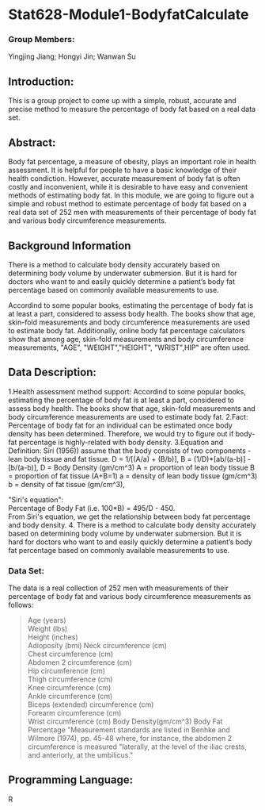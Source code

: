 # Stat628-Module1-BodyfatCalculate
### Group Members: 
Yingjing Jiang; Hongyi Jin; Wanwan Su
## Introduction:
This is a group project to come up with a simple, robust, accurate and precise method to measure the percentage of body fat based on a real data set.

## Abstract:
Body fat percentage, a measure of obesity, plays an important role in health assessment. It is helpful for people to have a basic knowledge of their health condiction. However, accurate measurement of body fat is often costly and inconvenient, while it is desirable to have easy and convenient methods of estimating body fat. 
In this module, we are going to figure out a simple and robust method to estimate percentage of body fat based on a real data set of 252 men with measurements of their percentage of body fat and various body circumference measurements.

## Background Information 

There is a method to calculate body density accurately based on determining body volume by underwater submersion. But it is hard for doctors who want to and easily quickly determine a patient’s body fat percentage based on commonly available measurements to use.

Accordind to some popular books, estimating the percentage of body fat is at least a part, considered to assess body health. The books show that age, skin-fold measurements and body circumference measurements are used to estimate body fat. Additionally, online body fat percentage calculators show that among age, skin-fold measurements and body circumference measurements, "AGE", "WEIGHT","HEIGHT", "WRIST",HIP" are often used.


## Data Description:

1.Health assessment method support: Accordind to some popular books, estimating the percentage of body fat is at least a part, considered to assess body health. The books show that age, skin-fold measurements and body circumference measurements are used to estimate body fat.
2.Fact: Percentage of body fat for an individual can be estimated once body density has been determined. Therefore, we would try to figure out if body-fat percentage is highly-related with body density.
3.Equation and  Definition:
Siri (1956)) assume that the body consists of two components - lean body tissue and fat tissue.
D = 1/[(A/a) + (B/b)], B = (1/D)*[ab/(a-b)] - [b/(a-b)], 
D = Body Density (gm/cm^3) 
A = proportion of lean body tissue 
B = proportion of fat tissue (A+B=1) 
a = density of lean body tissue (gm/cm^3) 
b = density of fat tissue (gm/cm^3), 

"Siri's equation":  
Percentage of Body Fat (i.e. 100*B) = 495/D - 450.  
From Siri's equation, we get the relationship between body fat percentage and  body density.
4. There is a method to calculate body density accurately based on determining body volume by underwater submersion. But it is hard for doctors who want to and easily quickly determine a patient’s body fat percentage based on commonly available measurements to use.

### Data Set:
The data is a real collection of 252 men with measurements of their percentage of body fat and various body circumference measurements as follows:
>Age (years)  
Weight (lbs)  
Height (inches)  
Adioposity (bmi)
Neck circumference (cm)  
Chest circumference (cm)  
Abdomen 2 circumference (cm)  
Hip circumference (cm)  
Thigh circumference (cm)  
Knee circumference (cm)  
Ankle circumference (cm)  
Biceps (extended) circumference (cm)  
Forearm circumference (cm)  
Wrist circumference (cm) 
Body Density(gm/cm^3)
Body Fat Percentage
"Measurement standards are listed in Benhke and Wilmore (1974), pp. 45-48 where, for instance, the abdomen 2 circumference is measured "laterally, at the level of the iliac crests, and anteriorly, at the umbilicus."



## Programming Language:
R

